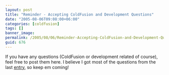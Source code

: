 ```yaml
---
layout: post
title: "Reminder - Accepting ColdFusion and Development Questions"
date: "2005-08-06T09:08:00+06:00"
categories: [coldfusion]
tags: []
banner_image: 
permalink: /2005/08/06/Reminder-Accepting-ColdFusion-and-Development-Questions
guid: 676
---
```


If you have any questions (ColdFusion or development related of course), feel free to post them here. I believe I got most of the questions from the last <a href="http://ray.camdenfamily.com/index.cfm/2005/7/26/Ask-a-Jedi">entry</a>, so keep em coming!